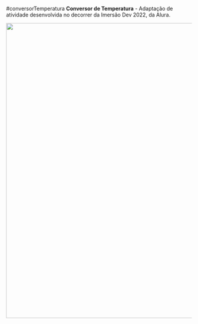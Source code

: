 #conversorTemperatura
<strong>Conversor de Temperatura</strong> - Adaptação de atividade desenvolvida no decorrer da Imersão Dev 2022, da Alura.

<img src="https://i.postimg.cc/fbY0CVdt/temperatura.png" width="800" height="auto">
